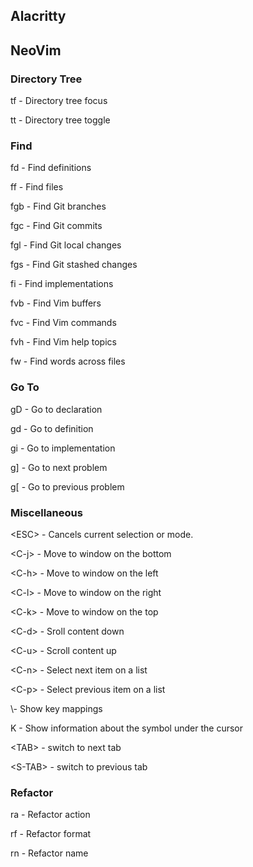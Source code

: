 <!-- toc -->

## Alacritty

## NeoVim

### Directory Tree

tf - Directory tree focus

tt - Directory tree toggle

### Find

fd - Find definitions

ff - Find files

fgb - Find Git branches

fgc - Find Git commits

fgl - Find Git local changes

fgs - Find Git stashed changes

fi - Find implementations

fvb - Find Vim buffers

fvc - Find Vim commands

fvh - Find Vim help topics

fw - Find words across files

### Go To

gD - Go to declaration

gd - Go to definition

gi - Go to implementation

g\] - Go to next problem

g\[ - Go to previous problem

### Miscellaneous

&lt;ESC&gt; - Cancels current selection or mode.

&lt;C-j&gt; - Move to window on the bottom

&lt;C-h&gt; - Move to window on the left

&lt;C-l&gt; - Move to window on the right

&lt;C-k&gt; - Move to window on the top

&lt;C-d&gt; - Sroll content down

&lt;C-u&gt; - Scroll content up

&lt;C-n&gt; - Select next item on a list

&lt;C-p&gt; - Select previous item on a list

\\- Show key mappings

K - Show information about the symbol under the cursor

&lt;TAB&gt; - switch to next tab

&lt;S-TAB&gt; - switch to previous tab

### Refactor

ra - Refactor action

rf - Refactor format

rn - Refactor name
